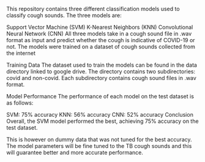 This repository contains three different classification models used to classify cough sounds. The three models are:

Support Vector Machine (SVM)
K-Nearest Neighbors (KNN)
Convolutional Neural Network (CNN)
All three models take in a cough sound file in .wav format as input and predict whether the cough is indicative of COVID-19 or not. 
The models were trained on a dataset of cough sounds collected from the internet

Training Data
The dataset used to train the models can be found in the data directory linked to google drive. 
The directory contains two subdirectories: covid and non-covid. Each subdirectory contains cough sound files in .wav format.

Model Performance
The performance of each model on the test dataset is as follows:

SVM: 75% accuracy
KNN: 56% accuracy
CNN: 52% accuracy
Conclusion
Overall, the SVM model performed the best, achieving 75% accuracy on the test dataset. 

This is however on dummy data that was not tuned for the best accuracy.
The model parameters will be fine tuned to the TB cough sounds and this will guarantee better and more accurate performance.
